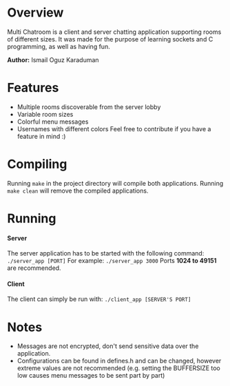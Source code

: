 # Overview
Multi Chatroom is a client and server chatting application supporting rooms of different sizes. It was made for the purpose of learning sockets and C programming, as well as having fun.

**Author:** Ismail Oguz Karaduman

# Features
- Multiple rooms discoverable from the server lobby
- Variable room sizes
- Colorful menu messages
- Usernames with different colors
Feel free to contribute if you have a feature in mind :)

# Compiling
Running ```make``` in the project directory will compile both applications.
Running ```make clean``` will remove the compiled applications.

# Running
#### Server
The server application has to be started with the following command:
```./server_app [PORT]```
For example: ```./server_app 3000```
Ports **1024 to 49151** are recommended.
#### Client
The client can simply be run with:
```./client_app [SERVER'S PORT]```

# Notes
- Messages are not encrypted, don't send sensitive data over the application.
- Configurations can be found in defines.h and can be changed, however extreme values are not recommended (e.g. setting the BUFFERSIZE too low causes menu messages to be sent part by part)
